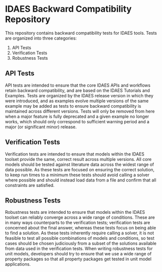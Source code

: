 # IDAES Backward Compatibility Repository

This repository contains backward compatibility tests for IDAES tools. Tests are organized into three categories:

1. API Tests
2. Verification Tests
3. Robustness Tests

## API Tests

API tests are intended to ensure that the core IDAES APIs and workflows retain backward compatibility, and are based on the IDAES Tutorials and Examples. Tests are organized by the IDAES release version in which they were introduced, and as examples evolve multiple versions of the same example may be added as tests to ensure backward compatibility is maintained across different versions. Tests will only be removed from here when a major feature is fully deprecated and a given example no longer works, which should only correspond to sufficient warning period and a major (or significant minor) release.

## Verification Tests

Verification tests are intended to ensure that models within the IDAES toolset provide the same, correct result across multiple versions. All core models should be tested against literature data across the widest range of data possible. As these tests are focused on ensuring the correct solution, to keep run times to a minimum these tests should avoid calling a solver where possible and should instead load data from a file and confirm that all constraints are satisfied.

## Robustness Tests

Robustness tests are intended to ensure that models within the IDAES toolset can reliably converge across a wide range of conditions. These are in many ways counterparts to the verification tests; verification tests are concerned about the final answer, whereas these tests focus on being able to find a solution. As these tests inherently require calling a solver, it is not feasible to test all possible combinations of models and conditions, so test cases should be chosen judiciously from a subset of the solutions available from data used in the verification tests. When writing robustness tests for unit models, developers should try to ensure that we use a wide range of property packages so that all property packages get tested in unit model applications.
